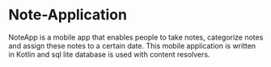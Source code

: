 # Note-Application
NoteApp is a mobile app that enables people to take notes, categorize notes and assign these notes to a certain date. This mobile application is written in Kotlin and sql lite database is used with content resolvers.
